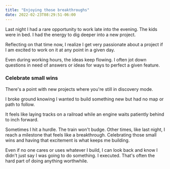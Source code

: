 ```yaml
---
title: "Enjoying those breakthroughs"
date: 2022-02-23T08:29:51-06:00
---
```


Last night I had a rare opportunity to work late into the evening. The kids were in bed. I had the energy to dig deeper into a new project.

Reflecting on that time now, I realize I get very passionate about a project if I am excited to work on it at any point in a given day.

Even during working hours, the ideas keep flowing. I often jot down questions in need of answers or ideas for ways to perfect a given feature.

### Celebrate small wins

There's a point with new projects where you're still in discovery mode.

I broke ground knowing I wanted to build something new but had no map or path to follow.

It feels like laying tracks on a railroad while an engine waits patiently behind to inch forward.

Sometimes I hit a hurdle. The train won't budge. Other times, like last night, I reach a milestone that feels like a breakthrough. Celebrating those small wins and having that excitement is what keeps me building.

Even if no one cares or uses whatever I build, I can look back and know I didn't just say I was going to do something. I executed. That's often the hard part of doing anything worthwhile.
